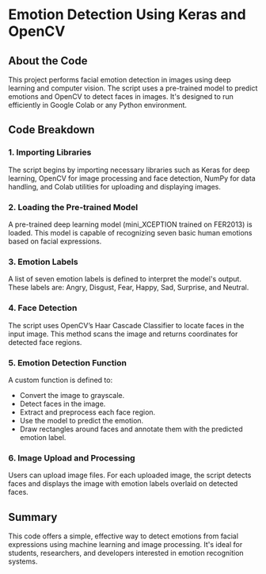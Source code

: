 #  Emotion Detection Using Keras and OpenCV

## About the Code

This project performs facial emotion detection in images using deep learning and computer vision. The script uses a pre-trained model to predict emotions and OpenCV to detect faces in images. It's designed to run efficiently in Google Colab or any Python environment.


## Code Breakdown

### 1. **Importing Libraries**

The script begins by importing necessary libraries such as Keras for deep learning, OpenCV for image processing and face detection, NumPy for data handling, and Colab utilities for uploading and displaying images.


### 2. **Loading the Pre-trained Model**

A pre-trained deep learning model (mini\_XCEPTION trained on FER2013) is loaded. This model is capable of recognizing seven basic human emotions based on facial expressions.


### 3. **Emotion Labels**

A list of seven emotion labels is defined to interpret the model's output. These labels are: Angry, Disgust, Fear, Happy, Sad, Surprise, and Neutral.


### 4. **Face Detection**

The script uses OpenCV’s Haar Cascade Classifier to locate faces in the input image. This method scans the image and returns coordinates for detected face regions.


### 5. **Emotion Detection Function**

A custom function is defined to:

* Convert the image to grayscale.
* Detect faces in the image.
* Extract and preprocess each face region.
* Use the model to predict the emotion.
* Draw rectangles around faces and annotate them with the predicted emotion label.

### 6. **Image Upload and Processing**

Users can upload image files. For each uploaded image, the script detects faces and displays the image with emotion labels overlaid on detected faces.

## Summary

This code offers a simple, effective way to detect emotions from facial expressions using machine learning and image processing. It's ideal for students, researchers, and developers interested in emotion recognition systems.


